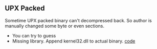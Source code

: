 UPX Packed
-

Sometime UPX packed binary can't decompressed back. So author is manually changed some byte or even sections. 

  * You can try to guess
  * Missing library. Append kernel32.dll to actual binary. [code](https://github.com/ByamB4/CCC/blob/master/Reverse%20Engineering/exe/src/append-kernel32.py)
